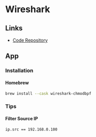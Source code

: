 # Wireshark

<!--
https://app.pluralsight.com/library/courses/getting-started-analyzing-network-traffic-wireshark/table-of-contents
-->

## Links

- [Code Repository](https://github.com/wireshark/wireshark)

## App

### Installation

#### Homebrew

```sh
brew install --cask wireshark-chmodbpf
```

<!-- #### DMG

1. Open https://www.wireshark.org/download/osx/
2. Click Wireshark Latest Intel 64.dmg
3. Move Wireshark to Applications
4. Install ChmodBPF.pkg -->

### Tips

#### Filter Source IP

```sh
ip.src == 192.168.0.100
```
